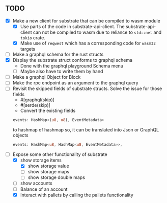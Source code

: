 ## TODO
- [X] Make a new client for substrate that can be compiled to wasm module
    - [X] Use parts of the code in substrate-api-client. The substrate-api-client can not be compiled to wasm due to reliance to `std::net` and `tokio` crate.
    - [X] Make use of `reqwest` which has a corresponding code for `wasm32` targets
- [ ] Make a graphql schema for the rust structs
- [X] Display the substrate struct conforms to graphql schema
    - Done with the graphql playground Schema menu
    - [ ] Maybe also have to write them by hand
- [ ] Make a graphql Object for Block
- [ ] Make the rpc endpoint as an argument to the graphql query
- [ ] Revisit the skipped fields of substrate structs. Solve the issue for those fields
    - #[graphql(skip)]
    - #[serde(skip)]
    - Convert the existing fields
     ```rust
     events: HashMap<(u8, u8), EventMetadata>
     ```
     to hashmap of hashmap so, it can be translated into Json or GraphQL objects
     ```rust
     events: HashMap<u8, HashMap<u8, EventMetadata>>,
     ```
- [ ] Expose some other functionality of substrate
    - [x] show storage items
        - [x] show storage value
        - [ ] show storage maps
        - [ ] show storage double maps
    - [ ] show accounts
    - [ ] Balance of an account
    - [X] Interact with pallets by calling the pallets functionality
